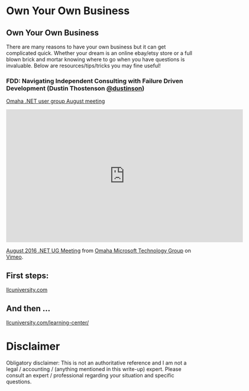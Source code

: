 # Own Your Own Business

## Own Your Own Business

There are many reasons to have your own business but it can get complicated quick.
Whether your dream is an online ebay/etsy store or a full blown brick and mortar knowing where to go when you have
questions is invaluable. Below are resources/tips/tricks you may fine useful!

### FDD: Navigating Independent Consulting with Failure Driven Development (Dustin Thostenson [@dustinson](https://twitter.com/dustinson))
[Omaha .NET user group August meeting](https://omahamtg.com/Event/Details/240)

<iframe src="https://player.vimeo.com/video/182027814" width="640" height="360" frameborder="0" webkitallowfullscreen mozallowfullscreen allowfullscreen></iframe>
<p><a href="https://vimeo.com/182027814">August 2016 .NET UG Meeting</a> from <a href="https://vimeo.com/omahamtg">Omaha Microsoft Technology Group</a> on <a href="https://vimeo.com">Vimeo</a>.</p>

## First steps:

[llcuniversity.com](https://www.llcuniversity.com/)

## And then ...
[llcuniversity.com/learning-center/](https://www.llcuniversity.com/learning-center/)


# Disclaimer
Obligatory disclaimer:
This is not an authoritative reference and I am not a legal / accounting / (anything mentioned in this write-up) expert.
Please consult an expert / professional regarding your situation and specific questions.
